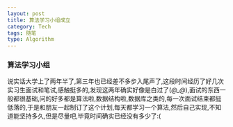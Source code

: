 ```yaml
---
layout: post
title: 算法学习小组成立
category: Tech
tags: 随笔
type: Algorithm
---
```


### 算法学习小组
说实话大学上了两年半了,第三年也已经差不多步入尾声了,这段时间经历了好几次实习生面试和笔试,感触挺多的,发现这两年确实好像是白过了(*@_@*),面试的东西一般都很基础,问的好多都是算法啦,数据结构啦,数据库之类的,每一次面试结束都挺低落的,于是和朋友一起制订了这个计划,每天都学习一个算法,然后自己实现,不知道能坚持多久,但是尽量吧,毕竟时间确实已经没有多少了:(
